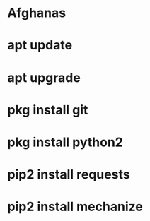 # Afghanas
# apt update 
# apt upgrade
# pkg install git
# pkg install python2
# pip2 install requests 
# pip2 install mechanize
